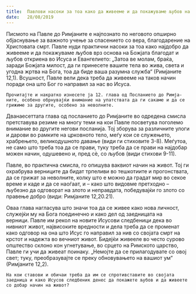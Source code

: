 ```yaml
---
title:  Павлови насоки за тоа како да живееме и да покажуваме љубов на најдобар можен начин
date:   28/08/2019
---
```


Писмото на Павле до Римјаните е најпознато по неговото опширно објаснување за важното учење за спасението со вера, благодарение на Христовата смрт. Павле нуди практични насоки за тоа како најдобро да живееме и да покажуваме љубов врз основа на Божјата благодат и љубов откриена во Исуса и Евангелието: „Затоа ве молам, браќа, заради Божјата милост, да ги принесете вашите тела во жива, света и угодна жртва на Бога, тоа да биде ваша разумна служба“ (Римјаните 12,1). Всушност, Павле вели дека треба да живееме на таков начин поради она што Бог го направил за нас во Исуса.

`Прочитајте и накратко изнесете ја 12. глава од Посланието до Рим­ја­ните, особено обрнувајќи внимание на упатствата да ги сакаме и да се грижиме за другите, особено за неволните.`

Дванаесеттата глава од посланието до Римјаните во одредена смисла претставува резиме на многу теми на кои Павле посветува поголемо внимание во другите негови посланија. Тој зборува за различните улоги и дарови во рамките на црковното тело, меѓу кои се служењето, храбрењето, великодушното давање (види ги стиховите 3-8). Меѓутоа, не само што треба тоа да се прави, туку треба да се прави на најдобар можен начин, одушевено и, пред сè, со љубов (види стихови 9-11).

Павле, во практична смисла, го опишува ваквиот начин на живот. Тој ги охрабрува верниците да бидат трпеливи во тешкотиите и прогонствата, да се грижат за неволните, колку што е можно да градат мир во секое време и каде и да се наоѓаат, и – како што видовме претходно – љубезно да одговорат на злото и неправдата, победувајќи го злото со правење добро (види: Римјаните 12,20.21).

Оваа глава нагласува што значи тоа да се живее како нова личност, служејќи му на Бога поединечно и како дел од заедницата на верници. Павле им рекол на новите Исусови следбеници дека во нивниот живот, највисоките вредности и дела треба да се променат како одговор на она што Исус го направил за нив со својата смрт на крстот и надежта во вечниот живот. Бидејќи живееле во често сурово општество склоно кон угнетување, во срцето на Римското царство, Павле ги учи да живеат поинаку. „Немојте да се прилагодувате со овој свет; туку, преобразувајте се преку обновувањето на вашиот ум“ (Римјаните 12,2).

`На кои ставови и обичаи треба да им се спротивставите во својата заедница и како Исусов следбеник денес да покажете љубов и да живеете со добар начин на живот?`
